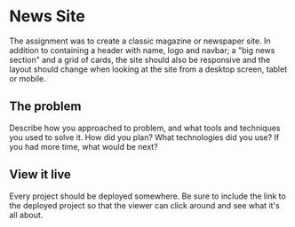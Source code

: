 # News Site

The assignment was to create a classic magazine or newspaper site. In addition to containing a header with name, logo and navbar; a "big news section" and a grid of cards, the site should also be responsive and the layout should change when looking at the site from a desktop screen, tablet or mobile.    


## The problem

Describe how you approached to problem, and what tools and techniques you used to solve it. How did you plan? What technologies did you use? If you had more time, what would be next?

## View it live
Every project should be deployed somewhere. Be sure to include the link to the deployed project so that the viewer can click around and see what it's all about.
